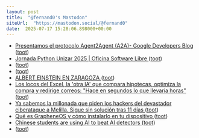 ```yaml
---
layout: post
title:  "@fernand0's Mastodon"
siteUrl:  "https://mastodon.social/@fernand0"
date:  2025-07-17 15:28:06.898000+00:00
---
```

*  [Presentamos el protocolo Agent2Agent (A2A)- Google Developers Blog ](https://developers.googleblog.com/es/a2a-a-new-era-of-agent-interoperability) ([toot](https://mastodon.social/@fernand0/114869278270765937))
*  [Jornada Python Unizar 2025 \| Oficina Software Libre ](https://osluz.unizar.es/content/jornada-python-unizar-202) ([toot](https://mastodon.social/@fernand0/114868950267464451))
*  [ ](https://mastodon.social/users/fernand0/statuses/114868712315388066/activity) ([toot](https://mastodon.social/users/fernand0/statuses/114868712315388066/activity))
*  [ ](https://mastodon.social/@avore_mem) ([toot](https://mastodon.social/@fernand0/114868712137818095))
*  [ALBERT EINSTEIN EN ZARAGOZA ](https://historiaragon.com/2023/03/10/albert-einstein-en-zaragozaa) ([toot](https://mastodon.social/@fernand0/114868390814150828))
*  [Los locos del Excel, la 'otra IA' que compara hipotecas, optimiza la compra y redirige correos: "Hace en segundos lo que llevaría horas" ](https://www.elmundo.es/economia/2025/06/30/685eb4b1e9cf4a14258b4591.htm) ([toot](https://mastodon.social/@fernand0/114868019588308528))
*  [Ya sabemos la millonada que piden los hackers del devastador ciberataque a Melilla. Sigue sin solución tras 11 días ](https://www.genbeta.com/seguridad/melilla-lleva-once-dias-bloqueo-informatico-ciberataque-hackers-piden-1-8-millones-euro) ([toot](https://mastodon.social/@fernand0/114867842653754643))
*  [Qué es GrapheneOS y cómo instalarlo en tu dispositivo ](https://jose-prk.github.io/posts/Que-es-GrapheOS-y-como-instalarlo) ([toot](https://mastodon.social/@fernand0/114867545422499979))
*  [Chinese students are using AI to beat AI detectors ](https://restofworld.org/2025/ai-detector-software-workaround) ([toot](https://mastodon.social/@fernand0/114865938817607917))
*  [ ](https://mastodon.social/users/fernand0/statuses/114864999481046234/activity) ([toot](https://mastodon.social/users/fernand0/statuses/114864999481046234/activity))
